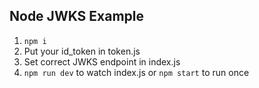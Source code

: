 ## Node JWKS Example

1. `npm i`
2. Put your id_token in token.js
3. Set correct JWKS endpoint in index.js
4. `npm run dev` to watch index.js or `npm start` to run once